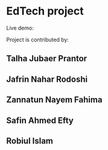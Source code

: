 <h1> EdTech project </h1>
Live demo: <a src="https://ed-tech-flax.vercel.app/"/>

Project is contributed by:
<h2> Talha Jubaer Prantor </h2>
<h2> Jafrin Nahar Rodoshi </h2>
<h2> Zannatun Nayem Fahima </h2>
<h2> Safin Ahmed Efty </h2>
<h2> Robiul Islam </h2>






